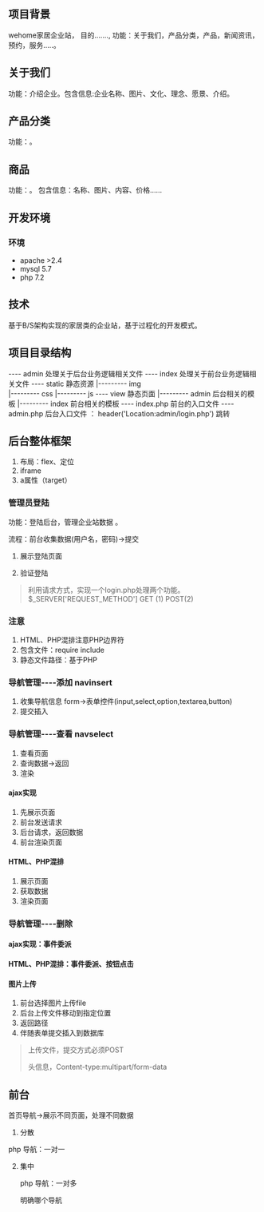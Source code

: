 ## 项目背景

wehome家居企业站， 目的.......,  功能：关于我们，产品分类，产品，新闻资讯，预约，服务.....。

## 关于我们
功能：介绍企业。包含信息:企业名称、图片、文化、理念、愿景、介绍。

## 产品分类
功能：。 

## 商品
功能：。 包含信息：名称、图片、内容、价格......


## 开发环境
### 环境 
* apache >2.4
* mysql  5.7
* php  7.2

## 技术
基于B/S架构实现的家居类的企业站，基于过程化的开发模式。

## 项目目录结构

---- admin  处理关于后台业务逻辑相关文件
---- index    处理关于前台业务逻辑相关文件
---- static    静态资源 
 |---------    img  
 |---------    css
 |---------    js 
---- view      静态页面
 |---------  admin 后台相关的模板
 |--------- index   前台相关的模板
----  index.php  前台的入口文件
----  admin.php 后台入口文件 ： header('Location:admin/login.php') 跳转


## 后台整体框架

1. 布局：flex、定位
2. iframe
3. a属性（target）


### 管理员登陆

功能：登陆后台，管理企业站数据 。

流程：前台收集数据(用户名，密码)->提交

1. 展示登陆页面

2. 验证登陆

> 利用请求方式，实现一个login.php处理两个功能。
> $_SERVER['REQUEST_METHOD'] 
> GET (1)   POST(2)

### 注意

1. HTML、PHP混排注意PHP边界符
2. 包含文件：require  include 
3. 静态文件路径：基于PHP

### 导航管理----添加 navinsert

1. 收集导航信息 form->表单控件(input,select,option,textarea,button)
2. 提交插入



### 导航管理----查看  navselect

1. 查看页面
2. 查询数据->返回
3. 渲染

#### ajax实现

1. 先展示页面
2. 前台发送请求
3. 后台请求，返回数据
4. 前台渲染页面

#### HTML、PHP混排

1. 展示页面
2. 获取数据
3. 渲染页面





### 导航管理----删除

#### ajax实现：事件委派 

#### HTML、PHP混排：事件委派、按钮点击



#### 图片上传

1. 前台选择图片上传file
2. 后台上传文件移动到指定位置
3. 返回路径
4. 伴随表单提交插入到数据库



> 上传文件，提交方式必须POST
>
> 头信息，Content-type:multipart/form-data





## 前台

首页导航->展示不同页面，处理不同数据



1.  分散

   php 导航：一对一

2. 集中

   php 导航：一对多

   明确哪个导航